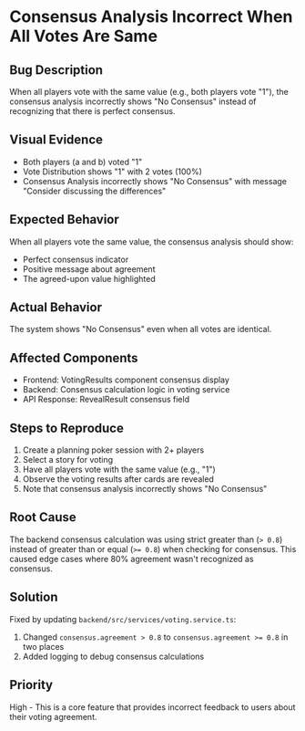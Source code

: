# Consensus Analysis Incorrect When All Votes Are Same

## Bug Description
When all players vote with the same value (e.g., both players vote "1"), the consensus analysis incorrectly shows "No Consensus" instead of recognizing that there is perfect consensus.

## Visual Evidence
- Both players (a and b) voted "1"
- Vote Distribution shows "1" with 2 votes (100%)
- Consensus Analysis incorrectly shows "No Consensus" with message "Consider discussing the differences"

## Expected Behavior
When all players vote the same value, the consensus analysis should show:
- Perfect consensus indicator
- Positive message about agreement
- The agreed-upon value highlighted

## Actual Behavior
The system shows "No Consensus" even when all votes are identical.

## Affected Components
- Frontend: VotingResults component consensus display
- Backend: Consensus calculation logic in voting service
- API Response: RevealResult consensus field

## Steps to Reproduce
1. Create a planning poker session with 2+ players
2. Select a story for voting
3. Have all players vote with the same value (e.g., "1")
4. Observe the voting results after cards are revealed
5. Note that consensus analysis incorrectly shows "No Consensus"

## Root Cause
The backend consensus calculation was using strict greater than (`> 0.8`) instead of greater than or equal (`>= 0.8`) when checking for consensus. This caused edge cases where 80% agreement wasn't recognized as consensus.

## Solution
Fixed by updating `backend/src/services/voting.service.ts`:
1. Changed `consensus.agreement > 0.8` to `consensus.agreement >= 0.8` in two places
2. Added logging to debug consensus calculations

## Priority
High - This is a core feature that provides incorrect feedback to users about their voting agreement.